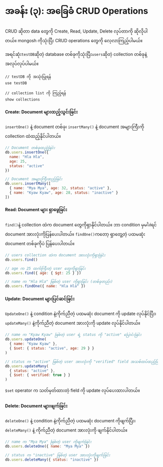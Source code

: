 # အခန်း (၃): အခြေခံ CRUD Operations
CRUD ဆိုတာ data တွေကို Create, Read, Update, Delete လုပ်တာကို ဆိုလိုပါတယ်။ mongosh ကိုသုံးပြီး CRUD operations တွေကို လေ့လာကြည့်ပါမယ်။

အရင်ဆုံး`testDB`ဆိုတဲ့ database တစ်ခုကိုသုံးပြီး`users`ဆိုတဲ့ collection တစ်ခုနဲ့ အလုပ်လုပ်ပါမယ်။
```shell
// testDB ကို အသုံးပြုရန်
use testDB

// collection list ကို ကြည့်ရန်
show collections
```

#### Create: Document များထည့်သွင်းခြင်း
`insertOne()` နဲ့ document တစ်ခု၊ `insertMany()` နဲ့ document အများကြီးကို collection ထဲထည့်နိုင်ပါတယ်။

```javaScript
// Document တစ်ခုထည့်ခြင်း
db.users.insertOne({
  name: "Hla Hla",
  age: 25,
  status: "active"
})

// Document အများကြီးထည့်ခြင်း
db.users.insertMany([
  { name: "Mya Mya", age: 32, status: "active" },
  { name: "Kyaw Kyaw", age: 28, status: "inactive" }
])
```
 #### Read: Document များ ရှာဖွေခြင်း
`find()`နဲ့ collection ထဲက document တွေကိုရှာနိုင်ပါတယ်။ ဘာ condition မှမใส่ရင် document အားလုံးကိုပြန်ပေးပါတယ်။ `findOne()`ကတော့ ရှာတွေ့တဲ့ ပထမဆုံး document တစ်ခုကိုပဲ ပြန်ပေးပါတယ်။
```javascript
// users collection ထဲက document အားလုံးကိုရှာခြင်း
db.users.find()

// age က 25 ထက်ကြီးတဲ့ user တွေကိုရှာခြင်း
db.users.find({ age: { $gt: 25 } })

// name က "Hla Hla" ဖြစ်တဲ့ user ကိုရှာခြင်း (တစ်ခုတည်း)
db.users.findOne({ name: "Hla Hla" })
```

#### Update: Document များပြင်ဆင်ခြင်း
`UpdateOne()` နဲ့ condition နဲ့ကိုက်ညီတဲ့ ပထမဆုံး document ကို update လုပ်နိုင်ပြီး၊ `updateMany()` နဲ့ကိုက်ညီတဲ့ document အားလုံးကို update လုပ်နိုင်ပါတယ်။
```javascript
// name က "Kyaw Kyaw" ဖြစ်တဲ့ user ရဲ့ status ကို "active" ပြောင်းခြင်း
db.users.updateOne(
  { name: "Kyaw Kyaw" },
  { $set: { status: "active", age: 29 } }
)

// status က "active" ဖြစ်တဲ့ user အားလုံးကို "verified" field အသစ်ထပ်ထည့်ခြင်း
db.users.updateMany(
  { status: "active" },
  { $set: { verified: true } }
)
```
`$set` operator က သတ်မှတ်ထားတဲ့ field ကို update လုပ်ပေးထားပါတယ်။

#### Delete: Document များဖျက်ခြင်း
`deleteOne()` နဲ့ condition နဲ့ကိုက်ညီတဲ့ ပထမဆုံး document ကိုဖျက်ပြီး၊ `deleteMany()` နဲ့  ကိုက်ညီတဲ့ document အားလုံးကို ဖျက်နိုင်ပါတယ်။
```javascript
// name က "Mya Mya" ဖြစ်တဲ့ user ကိုဖျက်ခြင်း
db.users.deleteOne({ name: "Mya Mya" })

// status က "inactive" ဖြစ်တဲ့ user အားလုံးကိုဖျက်ခြင်း
db.users.deleteMany({ status: "inactive" })
```
